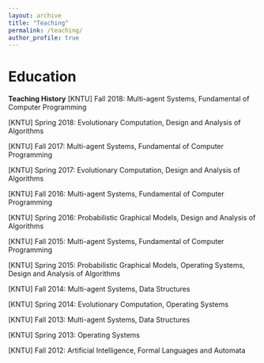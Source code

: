 ```yaml
---
layout: archive
title: "Teaching"
permalink: /teaching/
author_profile: true
---
```


Education
======

**Teaching History**
[KNTU] Fall 2018: Multi-agent Systems, Fundamental of Computer Programming

[KNTU] Spring 2018: Evolutionary Computation, Design and Analysis of Algorithms

[KNTU] Fall 2017: Multi-agent Systems, Fundamental of Computer Programming

[KNTU] Spring 2017: Evolutionary Computation, Design and Analysis of Algorithms

[KNTU] Fall 2016: Multi-agent Systems, Fundamental of Computer Programming

[KNTU] Spring 2016: Probabilistic Graphical Models, Design and Analysis of Algorithms

[KNTU] Fall 2015: Multi-agent Systems, Fundamental of Computer Programming

[KNTU] Spring 2015: Probabilistic Graphical Models, Operating Systems, Design and Analysis of Algorithms

[KNTU] Fall 2014: Multi-agent Systems, Data Structures

[KNTU] Spring 2014: Evolutionary Computation, Operating Systems

[KNTU] Fall 2013: Multi-agent Systems, Data Structures

[KNTU] Spring 2013: Operating Systems

[KNTU] Fall 2012: Artificial Intelligence, Formal Languages and Automata
